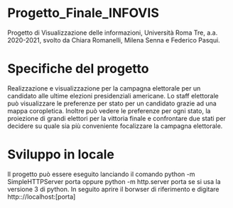 # Progetto_Finale_INFOVIS
Progetto di Visualizzazione delle informazioni, Università Roma Tre, a.a. 2020-2021, svolto da Chiara Romanelli, Milena Senna e Federico Pasqui.

# Specifiche del progetto
Realizzazione e visualizzazione per la campagna elettorale per un candidato alle ultime elezioni presidenziali americane. Lo staff elettorale può visualizzare le preferenze per stato per un candidato grazie ad una mappa coropletica. Inoltre può vedere le preferenze per ogni stato, la proiezione di grandi elettori per la vittoria finale e confrontare due stati per decidere su quale sia più conveniente focalizzare la campagna elettorale.

# Sviluppo in locale
Il progetto può essere eseguito lanciando il comando python -m SimpleHTTPServer porta oppure python -m http.server porta se si usa la versione 3 di python.
In seguito aprire il borwser di riferimento e digitare http:://localhost:[porta]

